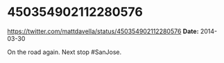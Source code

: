 # 450354902112280576
https://twitter.com/mattdavella/status/450354902112280576
**Date:** 2014-03-30

On the road again. Next stop #SanJose.
